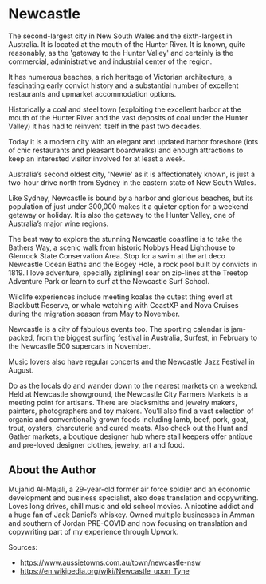 # Newcastle

The second-largest city in New South Wales and the sixth-largest in Australia.
It is located at the mouth of the Hunter River. It is known, quite reasonably,
as the 'gateway to the Hunter Valley' and certainly is the commercial,
administrative and industrial center of the region.

It has numerous beaches, a rich heritage of Victorian architecture, a
fascinating early convict history and a substantial number of excellent
restaurants and upmarket accommodation options.

Historically a coal and steel town (exploiting the excellent harbor at the mouth
of the Hunter River and the vast deposits of coal under the Hunter Valley) it
has had to reinvent itself in the past two decades.

Today it is a modern city with an elegant and updated harbor foreshore (lots of
chic restaurants and pleasant boardwalks) and enough attractions to keep an
interested visitor involved for at least a week.

Australia’s second oldest city, 'Newie' as it is affectionately known, is just a
two-hour drive north from Sydney in the eastern state of New South Wales.

Like Sydney, Newcastle is bound by a harbor and glorious beaches, but its
population of just under 300,000 makes it a quieter option for a weekend getaway
or holiday. It is also the gateway to the Hunter Valley, one of Australia’s
major wine regions.

The best way to explore the stunning Newcastle coastline is to take the Bathers
Way, a scenic walk from historic Nobbys Head Lighthouse to Glenrock State
Conservation Area. Stop for a swim at the art deco Newcastle Ocean Baths and the
Bogey Hole, a rock pool built by convicts in 1819. I love adventure, specially
ziplining! soar on zip-lines at the Treetop Adventure Park or learn to surf at
the Newcastle Surf School.

Wildlife experiences include meeting koalas the cutest thing ever! at Blackbutt
Reserve, or whale watching with CoastXP and Nova Cruises during the migration
season from May to November.

Newcastle is a city of fabulous events too. The sporting calendar is jam-packed,
from the biggest surfing festival in Australia, Surfest, in February to the
Newcastle 500 supercars in November.

Music lovers also have regular concerts and the Newcastle Jazz Festival in
August.

Do as the locals do and wander down to the nearest markets on a weekend. Held at
Newcastle showground, the Newcastle City Farmers Markets is a meeting point for
artisans. There are blacksmiths and jewelry makers, painters, photographers and
toy makers. You’ll also find a vast selection of organic and conventionally
grown foods including lamb, beef, pork, goat, trout, oysters, charcuterie and
cured meats. Also check out the Hunt and Gather markets, a boutique designer hub
where stall keepers offer antique and pre-loved designer clothes, jewelry, art
and food.

## About the Author

Mujahid Al-Majali, a 29-year-old former air force soldier and an economic
development and business specialist, also does translation and copywriting.
Loves long drives, chill music and old school movies. A nicotine addict and a
huge fan of Jack Daniel’s whiskey. Owned multiple businesses in Amman and
southern of Jordan PRE-COVID and now focusing on translation and copywriting
part of my experience through Upwork.

Sources:

- <https://www.aussietowns.com.au/town/newcastle-nsw>
- <https://en.wikipedia.org/wiki/Newcastle_upon_Tyne>
